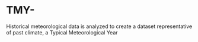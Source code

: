 # TMY-
Historical meteorological data is analyzed to create a dataset representative of past climate, a Typical Meteorological Year
